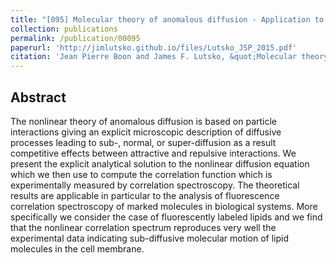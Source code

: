```yaml
---
title: "[095] Molecular theory of anomalous diffusion - Application to Fluorescence Correlation Spectroscopy"
collection: publications
permalink: /publication/00095
paperurl: 'http://jimlutsko.github.io/files/Lutsko_JSP_2015.pdf'
citation: 'Jean Pierre Boon and James F. Lutsko, &quot;Molecular theory of anomalous diffusion - Application to Fluorescence Correlation Spectroscopy&quot;, <i>J. Stat. Phys.</i>, <strong>160</strong>, 622 (2015)'
---
```

Abstract
---
The nonlinear theory of anomalous diffusion is based on particle interactions giving an explicit microscopic description of diffusive processes leading to sub-, normal, or super-diffusion as a result competitive effects between attractive and repulsive interactions. We present the explicit analytical solution to the nonlinear diffusion equation which we then use to compute the correlation function which is experimentally measured by correlation spectroscopy. The theoretical results are applicable in particular to the analysis of fluorescence correlation spectroscopy of marked molecules in biological systems. More specifically we consider the case of fluorescently labeled lipids and we find that the nonlinear correlation spectrum reproduces very well the experimental data indicating sub-diffusive molecular motion of lipid molecules in the cell membrane.
